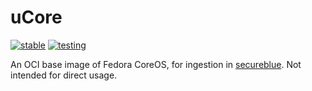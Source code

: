 # uCore 

[![stable](https://github.com/secureblue/ucore/actions/workflows/build-stable.yml/badge.svg)](https://github.com/secureblue/ucore/actions/workflows/build-stable.yml)
[![testing](https://github.com/secureblue/ucore/actions/workflows/build-testing.yml/badge.svg)](https://github.com/secureblue/ucore/actions/workflows/build-testing.yml)

An OCI base image of Fedora CoreOS, for ingestion in [secureblue](https://github.com/secureblue/secureblue). Not intended for direct usage.

